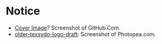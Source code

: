# Notice

- [Cover Image](initializing-the-texsydo-github-organization-2024-09-04.png)?
  Screenshot of GitHub.Com.
- [older-texsydo-logo-draft](older-texsydo-logo-draft.png): Screenshot of Photopea.com.
